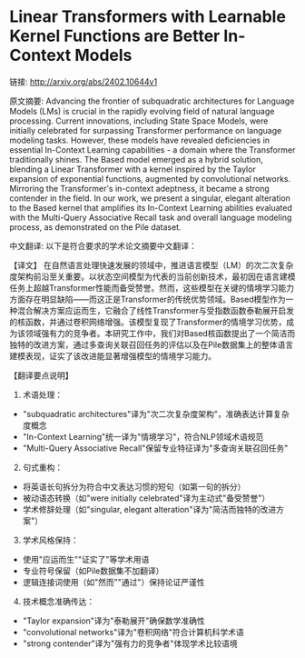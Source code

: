 # Linear Transformers with Learnable Kernel Functions are Better In-Context Models

链接: http://arxiv.org/abs/2402.10644v1

原文摘要:
Advancing the frontier of subquadratic architectures for Language Models
(LMs) is crucial in the rapidly evolving field of natural language processing.
Current innovations, including State Space Models, were initially celebrated
for surpassing Transformer performance on language modeling tasks. However,
these models have revealed deficiencies in essential In-Context Learning
capabilities - a domain where the Transformer traditionally shines. The Based
model emerged as a hybrid solution, blending a Linear Transformer with a kernel
inspired by the Taylor expansion of exponential functions, augmented by
convolutional networks. Mirroring the Transformer's in-context adeptness, it
became a strong contender in the field. In our work, we present a singular,
elegant alteration to the Based kernel that amplifies its In-Context Learning
abilities evaluated with the Multi-Query Associative Recall task and overall
language modeling process, as demonstrated on the Pile dataset.

中文翻译:
以下是符合要求的学术论文摘要中文翻译：

【译文】
在自然语言处理快速发展的领域中，推进语言模型（LM）的次二次复杂度架构前沿至关重要。以状态空间模型为代表的当前创新技术，最初因在语言建模任务上超越Transformer性能而备受赞誉。然而，这些模型在关键的情境学习能力方面存在明显缺陷——而这正是Transformer的传统优势领域。Based模型作为一种混合解决方案应运而生，它融合了线性Transformer与受指数函数泰勒展开启发的核函数，并通过卷积网络增强。该模型复现了Transformer的情境学习优势，成为该领域强有力的竞争者。本研究工作中，我们对Based核函数提出了一个简洁而独特的改进方案，通过多查询关联召回任务的评估以及在Pile数据集上的整体语言建模表现，证实了该改进能显著增强模型的情境学习能力。

【翻译要点说明】
1. 术语处理：
- "subquadratic architectures"译为"次二次复杂度架构"，准确表达计算复杂度概念
- "In-Context Learning"统一译为"情境学习"，符合NLP领域术语规范
- "Multi-Query Associative Recall"保留专业特征译为"多查询关联召回任务"

2. 句式重构：
- 将英语长句拆分为符合中文表达习惯的短句（如第一句的拆分）
- 被动语态转换（如"were initially celebrated"译为主动式"备受赞誉"）
- 学术修辞处理（如"singular, elegant alteration"译为"简洁而独特的改进方案"）

3. 学术风格保持：
- 使用"应运而生""证实了"等学术用语
- 专业符号保留（如Pile数据集不加翻译）
- 逻辑连接词使用（如"然而""通过"）保持论证严谨性

4. 技术概念准确传达：
- "Taylor expansion"译为"泰勒展开"确保数学准确性
- "convolutional networks"译为"卷积网络"符合计算机科学术语
- "strong contender"译为"强有力的竞争者"体现学术比较语境
